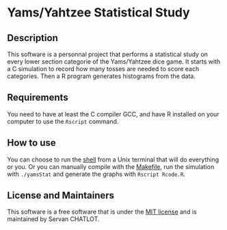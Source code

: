 # Yams/Yahtzee Statistical Study

## Description

This software is a personnal project that performs a statistical study on every lower section categorie of the Yams/Yahtzee dice game. It starts with a C simulation to record how many tosses are needed to score each categories. Then a R program generates histograms from the data.

## Requirements

You need to have at least the C compiler GCC, and have R installed on your computer to use the `Rscript` command.

## How to use

You can choose to run the [shell](run.sh) from a Unix terminal that will do everything or you. Or you can manually compile with the [Makefile](Makefile), run the simulation with `./yamsStat` and generate the graphs with `Rscript Rcode.R`.

## License and Maintainers

This software is a free software that is under the [MIT license](LICENSE) and is 
maintained by Servan CHATLOT.
